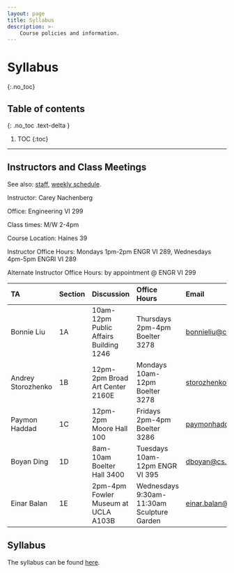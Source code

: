 ```yaml
---
layout: page
title: Syllabus
description: >-
    Course policies and information.
---
```


# Syllabus
{:.no_toc}

<!-- Google Doc version: [Syllabus](https://docs.google.com/document/d/1hhIuZqFSrjSGuUPaTwHLqMSvSwi8k7jWETaTzmPEuwE/edit?usp=sharing). -->

## Table of contents
{: .no_toc .text-delta }

1. TOC
{:toc}

<!-- {:.note}

Please sign up for Campuswire using this verification code: 9994 -->

----

## Instructors and Class Meetings

See also: [staff]({{site.baseurl}}/staff/), [weekly schedule]({{site.baseurl}}/schedule/).

Instructor: Carey Nachenberg

Office: Engineering VI 299

Class times: M/W 2-4pm

Course Location: Haines 39

Instructor Office Hours: Mondays 1pm-2pm ENGR VI 289, Wednesdays 4pm-5pm ENGRI VI 289

Alternate Instructor Office Hours: by appointment @ ENGR VI 299



| TA | Section | Discussion | Office Hours | Email |
|:---|:--------|:-----------|:-------------|:------|
| Bonnie Liu | 1A | 10am-12pm Public Affairs Building 1246 | Thursdays 2pm-4pm Boelter 3278 | [bonnieliu@cs.ucla.edu](mailto:bonnieliu@cs.ucla.edu) |
| Andrey Storozhenko | 1B | 12pm-2pm Broad Art Center 2160E | Mondays 10am-12pm Boelter 3278 | [storozhenko@cs.ucla.edu](mailto:storozhenko@cs.ucla.edu ) |
| Paymon Haddad | 1C | 12pm-2pm Moore Hall 100 | Fridays 2pm-4pm Boelter 3286 | [paymonhaddad2019@gmail.com](mailto:paymonhaddad2019@gmail.com) |
| Boyan Ding | 1D | 8am-10am Boelter Hall 3400 | Tuesdays 10am-12pm ENGR VI 395 | [dboyan@cs.ucla.edu](mailto:dboyan@cs.ucla.edu) |
| Einar Balan | 1E | 2pm-4pm Fowler Museum at UCLA A103B | Wednesdays 9:30am-11:30am Sculpture Garden | [einar.balan@gmail.com](mailto:einar.balan@gmail.com) |


## Syllabus
The syllabus can be found [here](https://docs.google.com/document/d/1hhIuZqFSrjSGuUPaTwHLqMSvSwi8k7jWETaTzmPEuwE/edit).
